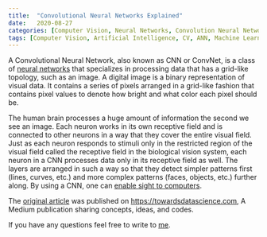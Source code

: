 ```yaml
---
title:  "Convolutional Neural Networks Explained"
date:   2020-08-27
categories: [Computer Vision, Neural Networks, Convolution Neural Network]
tags: [Computer Vision, Artificial Intelligence, CV, ANN, Machine Learning]
---
```

A Convolutional Neural Network, also known as CNN or ConvNet, is a class of [neural networks][neural networks] that specializes in processing data that has a grid-like topology, such as an image. A digital image is a binary representation of visual data. It contains a series of pixels arranged in a grid-like fashion that contains pixel values to denote how bright and what color each pixel should be.

The human brain processes a huge amount of information the second we see an image. Each neuron works in its own receptive field and is connected to other neurons in a way that they cover the entire visual field. Just as each neuron responds to stimuli only in the restricted region of the visual field called the receptive field in the biological vision system, each neuron in a CNN processes data only in its receptive field as well. The layers are arranged in such a way so that they detect simpler patterns first (lines, curves, etc.) and more complex patterns (faces, objects, etc.) further along. By using a CNN, one can [enable sight to computers][enable sight to computers].

The [original article][original article] was published on https://towardsdatascience.com, A Medium publication sharing concepts, ideas, and codes.

If you have any questions feel free to write to [me](mailto:mayank1996.skb@hotmail.com).

[enable sight to computers]: https://www.datascience.com/blog/computer-vision-in-artificial-intelligence
[neural networks]: https://datascience.hubs.vidyard.com/watch/CYfbzzj57RPfCwoMnEHD4M
[original article]: https://towardsdatascience.com/convolutional-neural-networks-explained-9cc5188c4939
